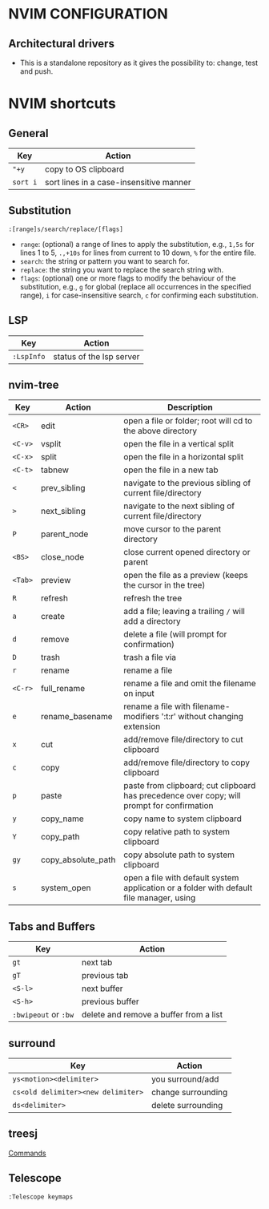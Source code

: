 # NVIM CONFIGURATION

## Architectural drivers
* This is a standalone repository as it gives the possibility to: change, test and push.

# NVIM shortcuts
## General
| Key       | Action                                  |
|-----------|-----------------------------------------|
| `"+y`     | copy to OS clipboard                    |
| `sort i`  | sort lines in a case-insensitive manner |

## Substitution
```
:[range]s/search/replace/[flags]
```

- `range`: (optional) a range of lines to apply the substitution, e.g., `1,5s` for lines 1 to 5, `.,+10s` for lines from current to 10 down, `%` for the entire file.
- `search`: the string or pattern you want to search for.
- `replace`: the string you want to replace the search string with.
- `flags`: (optional) one or more flags to modify the behaviour of the substitution, e.g., `g` for global (replace all occurrences in the specified range), `i` for case-insensitive search, `c` for confirming each substitution.

## LSP
| Key        | Action                   | 
|------------|--------------------------|
| `:LspInfo` | status of the lsp server |

## nvim-tree

| Key       | Action            | Description                                                       |
|-----------|-------------------|-------------------------------------------------------------------|
| `<CR>`    | edit              | open a file or folder; root will cd to the above directory        |
| `<C-v>`   | vsplit            | open the file in a vertical split                                 |
| `<C-x>`   | split             | open the file in a horizontal split                               |
| `<C-t>`   | tabnew            | open the file in a new tab                                        |
| `<`       | prev_sibling      | navigate to the previous sibling of current file/directory        |
| `>`       | next_sibling      | navigate to the next sibling of current file/directory            |
| `P`       | parent_node       | move cursor to the parent directory                               |
| `<BS>`    | close_node        | close current opened directory or parent                          |
| `<Tab>`   | preview           | open the file as a preview (keeps the cursor in the tree)         |
| `R`       | refresh           | refresh the tree                                                  |
| `a`       | create            | add a file; leaving a trailing `/` will add a directory           |
| `d`       | remove            | delete a file (will prompt for confirmation)                      |
| `D`       | trash             | trash a file via |trash| option                                   |
| `r`       | rename            | rename a file                                                     |
| `<C-r>`   | full_rename       | rename a file and omit the filename on input                      |
| `e`       | rename_basename   | rename a file with filename-modifiers ':t:r' without changing extension |
| `x`       | cut               | add/remove file/directory to cut clipboard                        |
| `c`       | copy              | add/remove file/directory to copy clipboard                       |
| `p`       | paste             | paste from clipboard; cut clipboard has precedence over copy; will prompt for confirmation |
| `y`       | copy_name         | copy name to system clipboard                                     |
| `Y`       | copy_path         | copy relative path to system clipboard                            |
| `gy`      | copy_absolute_path| copy absolute path to system clipboard                            |
| `s`       | system_open       | open a file with default system application or a folder with default file manager, using |system_open| option |

## Tabs and Buffers

| Key                    | Action                                 |
|------------------------|----------------------------------------|
| `gt`                   | next tab                               |
| `gT`                   | previous tab                           |
| `<S-l>`                | next buffer                            |
| `<S-h>`                | previous buffer                        |
| `:bwipeout` or `:bw`   | delete and remove a buffer from a list |

## surround

| Key                                | Action              |
|------------------------------------|---------------------|
| `ys<motion><delimiter>`            | you surround/add    |
| `cs<old delimiter><new delimiter>` | change surrounding  |
| `ds<delimiter>`                    | delete surrounding  |

## treesj

[Commands](https://github.com/Wansmer/treesj?tab=readme-ov-file#commands)

## Telescope
`:Telescope keymaps`
